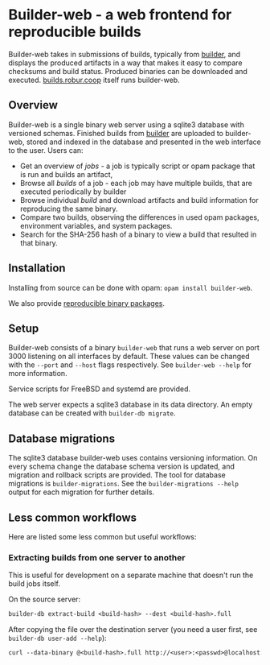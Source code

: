 # Builder-web - a web frontend for reproducible builds

Builder-web takes in submissions of builds, typically from [builder](https://github.com/robur-coop/builder/), and displays the produced artifacts in a way that makes it easy to compare checksums and build status.
Produced binaries can be downloaded and executed.
[builds.robur.coop](https://builds.robur.coop/) itself runs builder-web.

## Overview

Builder-web is a single binary web server using a sqlite3 database with versioned schemas.
Finished builds from [builder](https://github.com/robur-coop/builder/) are uploaded to builder-web, stored and indexed in the database and presented in the web interface to the user.
Users can:

* Get an overview of *jobs* - a job is typically script or opam package that is run and builds an artifact,
* Browse all *builds* of a job - each job may have multiple builds, that are executed periodically by builder
* Browse individual *build* and download artifacts and build information for reproducing the same binary.
* Compare two builds, observing the differences in used opam packages, environment variables, and system packages.
* Search for the SHA-256 hash of a binary to view a build that resulted in that binary.

## Installation

Installing from source can be done with opam: `opam install builder-web`.

We also provide [reproducible binary packages](https://builds.robur.coop/job/builder-web/).

## Setup

Builder-web consists of a binary `builder-web` that runs a web server on port 3000 listening on all interfaces by default.
These values can be changed with the `--port` and `--host` flags respectively.
See `builder-web --help` for more information.

Service scripts for FreeBSD and systemd are provided.

The web server expects a sqlite3 database in its data directory.
An empty database can be created with `builder-db migrate`.

## Database migrations

The sqlite3 database builder-web uses contains versioning information.
On every schema change the database schema version is updated, and migration and rollback scripts are provided.
The tool for database migrations is `builder-migrations`.
See the `builder-migrations --help` output for each migration for further details.

## Less common workflows

Here are listed some less common but useful workflows:

### Extracting builds from one server to another

This is useful for development on a separate machine that doesn't run the build jobs itself.

On the source server:
```ocaml
builder-db extract-build <build-hash> --dest <build-hash>.full
```

After copying the file over the destination server (you need a user first,
see `builder-db user-add --help`):
```ocaml
curl --data-binary @<build-hash>.full http://<user>:<passwd>@localhost:<builder-web-port>/upload
```
